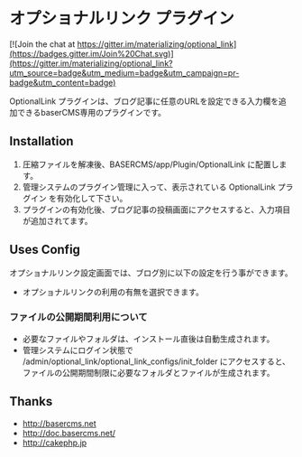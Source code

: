 # オプショナルリンク プラグイン #

[![Join the chat at https://gitter.im/materializing/optional_link](https://badges.gitter.im/Join%20Chat.svg)](https://gitter.im/materializing/optional_link?utm_source=badge&utm_medium=badge&utm_campaign=pr-badge&utm_content=badge)

OptionalLink プラグインは、ブログ記事に任意のURLを設定できる入力欄を追加できるbaserCMS専用のプラグインです。


## Installation ##

1. 圧縮ファイルを解凍後、BASERCMS/app/Plugin/OptionalLink に配置します。
2. 管理システムのプラグイン管理に入って、表示されている OptionalLink プラグイン を有効化して下さい。
3. プラグインの有効化後、ブログ記事の投稿画面にアクセスすると、入力項目が追加されてます。


## Uses Config ##

オプショナルリンク設定画面では、ブログ別に以下の設定を行う事ができます。

* オプショナルリンクの利用の有無を選択できます。

### ファイルの公開期間利用について

* 必要なファイルやフォルダは、インストール直後は自動生成されます。
* 管理システムにログイン状態で /admin/optional_link/optional_link_configs/init_folder にアクセスすると、ファイルの公開期間制限に必要なフォルダとファイルが生成されます。


## Thanks ##

- http://basercms.net
- http://doc.basercms.net/
- http://cakephp.jp
